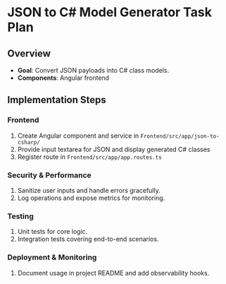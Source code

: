 # JSON to C# Model Generator Task Plan
## Overview
- **Goal**: Convert JSON payloads into C# class models.
- **Components**: Angular frontend

## Implementation Steps
### Frontend
1. Create Angular component and service in `Frontend/src/app/json-to-csharp/`
1. Provide input textarea for JSON and display generated C# classes
1. Register route in `Frontend/src/app/app.routes.ts`

### Security & Performance
1. Sanitize user inputs and handle errors gracefully.
2. Log operations and expose metrics for monitoring.

### Testing
1. Unit tests for core logic.
2. Integration tests covering end-to-end scenarios.

### Deployment & Monitoring
1. Document usage in project README and add observability hooks.
